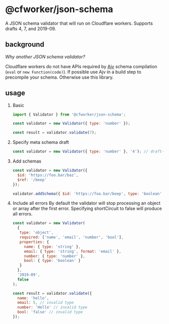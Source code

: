 # @cfworker/json-schema

A JSON schema validator that will run on Cloudflare workers. Supports drafts 4, 7, and 2019-09.

## background

_Why another JSON schema validator?_

Cloudflare workers do not have APIs required by [Ajv](https://ajv.js.org/) schema compilation (`eval` or `new Function(code)`).
If possible use Ajv in a build step to precompile your schema. Otherwise use this library.

## usage

1. Basic

   ```js
   import { Validator } from '@cfworker/json-schema';

   const validator = new Validator({ type: 'number' });

   const result = validator.validate(7);
   ```

2. Specify meta schema draft

   ```js
   const validator = new Validator({ type: 'number' }, '4'); // draft-4
   ```

3. Add schemas

   ```js
   const validator = new Validator({
     $id: 'https://foo.bar/baz',
     $ref: '/beep'
   });

   validator.addSchema({ $id: 'https://foo.bar/beep', type: 'boolean' });
   ```

4. Include all errors
   By default the validator will stop processing an object or array after the first error. Specifying shortCircuit to false will produce all errors.

   ```js
   const validator = new Validator(
     {
      type: 'object',
      required: ['name', 'email', 'number', 'bool'],
      properties: {
        name: { type: 'string' },
        email: { type: 'string', format: 'email' },
        number: { type: 'number' },
        bool: { type: 'boolean' }
      }
     },
     '2019-09',
     false
   );

   const result = validator.validate({
     name: 'hello',
     email: 5, // invalid type
     number: 'Hello' // invalid type
     bool: 'false' // invalid type
   });
   ```
